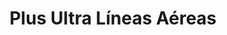 ---
title: "Plus Ultra Líneas Aéreas"
url: /madrid/plus-ultra-lineas-aereas/
shop: agencia de viajes
---